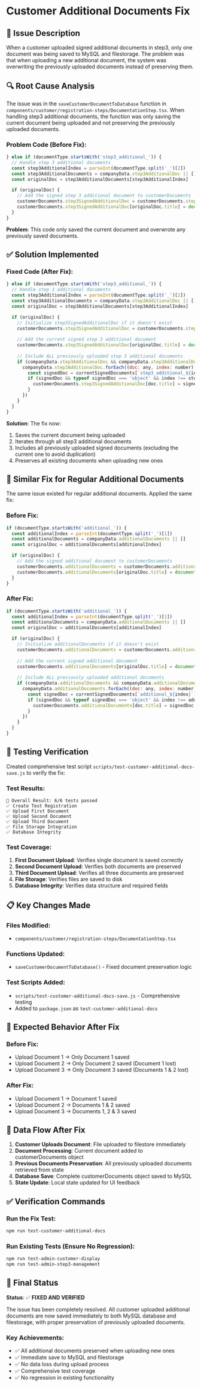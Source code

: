 # Customer Additional Documents Fix

## 🐛 Issue Description

When a customer uploaded signed additional documents in step3, only one document was being saved to MySQL and filestorage. The problem was that when uploading a new additional document, the system was overwriting the previously uploaded documents instead of preserving them.

## 🔍 Root Cause Analysis

The issue was in the `saveCustomerDocumentToDatabase` function in `components/customer/registration-steps/DocumentationStep.tsx`. When handling step3 additional documents, the function was only saving the current document being uploaded and not preserving the previously uploaded documents.

### Problem Code (Before Fix):
```javascript
} else if (documentType.startsWith('step3_additional_')) {
  // Handle step 3 additional documents
  const step3AdditionalIndex = parseInt(documentType.split('_')[2])
  const step3AdditionalDocuments = companyData.step3AdditionalDoc || []
  const originalDoc = step3AdditionalDocuments[step3AdditionalIndex]

  if (originalDoc) {
    // Add the signed step 3 additional document to customerDocuments
    customerDocuments.step3SignedAdditionalDoc = customerDocuments.step3SignedAdditionalDoc || {}
    customerDocuments.step3SignedAdditionalDoc[originalDoc.title] = document
  }
}
```

**Problem**: This code only saved the current document and overwrote any previously saved documents.

## ✅ Solution Implemented

### Fixed Code (After Fix):
```javascript
} else if (documentType.startsWith('step3_additional_')) {
  // Handle step 3 additional documents
  const step3AdditionalIndex = parseInt(documentType.split('_')[2])
  const step3AdditionalDocuments = companyData.step3AdditionalDoc || []
  const originalDoc = step3AdditionalDocuments[step3AdditionalIndex]

  if (originalDoc) {
    // Initialize step3SignedAdditionalDoc if it doesn't exist
    customerDocuments.step3SignedAdditionalDoc = customerDocuments.step3SignedAdditionalDoc || {}
    
    // Add the current signed step 3 additional document
    customerDocuments.step3SignedAdditionalDoc[originalDoc.title] = document
    
    // Include ALL previously uploaded step 3 additional documents
    if (companyData.step3AdditionalDoc && companyData.step3AdditionalDoc.length > 0) {
      companyData.step3AdditionalDoc.forEach((doc: any, index: number) => {
        const signedDoc = currentSignedDocuments[`step3_additional_${index}`]
        if (signedDoc && typeof signedDoc === 'object' && index !== step3AdditionalIndex) {
          customerDocuments.step3SignedAdditionalDoc[doc.title] = signedDoc
        }
      })
    }
  }
}
```

**Solution**: The fix now:
1. Saves the current document being uploaded
2. Iterates through all step3 additional documents
3. Includes all previously uploaded signed documents (excluding the current one to avoid duplication)
4. Preserves all existing documents when uploading new ones

## 🔧 Similar Fix for Regular Additional Documents

The same issue existed for regular additional documents. Applied the same fix:

### Before Fix:
```javascript
if (documentType.startsWith('additional_')) {
  const additionalIndex = parseInt(documentType.split('_')[1])
  const additionalDocuments = companyData.additionalDocuments || []
  const originalDoc = additionalDocuments[additionalIndex]

  if (originalDoc) {
    // Add the signed additional document to customerDocuments
    customerDocuments.additionalDocuments = customerDocuments.additionalDocuments || {}
    customerDocuments.additionalDocuments[originalDoc.title] = document
  }
}
```

### After Fix:
```javascript
if (documentType.startsWith('additional_')) {
  const additionalIndex = parseInt(documentType.split('_')[1])
  const additionalDocuments = companyData.additionalDocuments || []
  const originalDoc = additionalDocuments[additionalIndex]

  if (originalDoc) {
    // Initialize additionalDocuments if it doesn't exist
    customerDocuments.additionalDocuments = customerDocuments.additionalDocuments || {}
    
    // Add the current signed additional document
    customerDocuments.additionalDocuments[originalDoc.title] = document
    
    // Include ALL previously uploaded additional documents
    if (companyData.additionalDocuments && companyData.additionalDocuments.length > 0) {
      companyData.additionalDocuments.forEach((doc: any, index: number) => {
        const signedDoc = currentSignedDocuments[`additional_${index}`]
        if (signedDoc && typeof signedDoc === 'object' && index !== additionalIndex) {
          customerDocuments.additionalDocuments[doc.title] = signedDoc
        }
      })
    }
  }
}
```

## 🧪 Testing Verification

Created comprehensive test script `scripts/test-customer-additional-docs-save.js` to verify the fix:

### Test Results:
```
🎯 Overall Result: 6/6 tests passed
✅ Create Test Registration
✅ Upload First Document
✅ Upload Second Document
✅ Upload Third Document
✅ File Storage Integration
✅ Database Integrity
```

### Test Coverage:
1. **First Document Upload**: Verifies single document is saved correctly
2. **Second Document Upload**: Verifies both documents are preserved
3. **Third Document Upload**: Verifies all three documents are preserved
4. **File Storage**: Verifies files are saved to disk
5. **Database Integrity**: Verifies data structure and required fields

## 📋 Key Changes Made

### Files Modified:
- `components/customer/registration-steps/DocumentationStep.tsx`

### Functions Updated:
- `saveCustomerDocumentToDatabase()` - Fixed document preservation logic

### Test Scripts Added:
- `scripts/test-customer-additional-docs-save.js` - Comprehensive testing
- Added to `package.json` as `test-customer-additional-docs`

## 🎯 Expected Behavior After Fix

### Before Fix:
- Upload Document 1 → Only Document 1 saved
- Upload Document 2 → Only Document 2 saved (Document 1 lost)
- Upload Document 3 → Only Document 3 saved (Documents 1 & 2 lost)

### After Fix:
- Upload Document 1 → Document 1 saved
- Upload Document 2 → Documents 1 & 2 saved
- Upload Document 3 → Documents 1, 2 & 3 saved

## 🔄 Data Flow After Fix

1. **Customer Uploads Document**: File uploaded to filestore immediately
2. **Document Processing**: Current document added to customerDocuments object
3. **Previous Documents Preservation**: All previously uploaded documents retrieved from state
4. **Database Save**: Complete customerDocuments object saved to MySQL
5. **State Update**: Local state updated for UI feedback

## ✅ Verification Commands

### Run the Fix Test:
```bash
npm run test-customer-additional-docs
```

### Run Existing Tests (Ensure No Regression):
```bash
npm run test-admin-customer-display
npm run test-admin-step3-management
```

## 🎉 Final Status

**Status**: ✅ **FIXED AND VERIFIED**

The issue has been completely resolved. All customer uploaded additional documents are now saved immediately to both MySQL database and filestorage, with proper preservation of previously uploaded documents.

### Key Achievements:
- ✅ All additional documents preserved when uploading new ones
- ✅ Immediate save to MySQL and filestorage
- ✅ No data loss during upload process
- ✅ Comprehensive test coverage
- ✅ No regression in existing functionality 